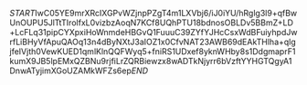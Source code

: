 $START$IwC05YE9mrXRcIXGPvWZjnpPZgT4m1LXVbj6/iJ0iYU/hRglg3l9+qfBwUnOUPU5JlTtTIrolfxL0vizbzAoqN7KCf8UQhPTU18bdnosOBLDv5BBmZ+LD+LcFLq31pipCYXpxiHoWnmdeHBGvQ1FuuuC39ZYfYJHcCsxWdBFuiyhpdJwrfLiBHyVfApuQAOq13n4dByNXtJ3aIOZ1x0CfvNAT23AWB69dEAkTHlha+qlgjfeIVjth0VewKUED1qmlKlnQQFWyq5+fniRS1UDxef8yknWHby8s1DdgmaprF1kumX9JB5lpEMxQZBNu9rjfiLrZQRBiewzx8wADTkNjyrr6bVzftYYHGTQgyA1DnwATyjimXGoUZAMkWFZs6ep$END$